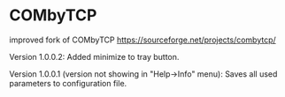 # COMbyTCP
improved fork of COMbyTCP https://sourceforge.net/projects/combytcp/

Version 1.0.0.2:
  Added minimize to tray button.

Version 1.0.0.1 (version not showing in "Help->Info" menu):
  Saves all used parameters to configuration file.
